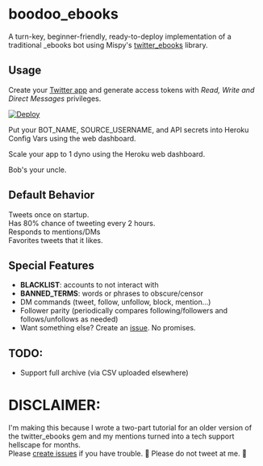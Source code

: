 # boodoo_ebooks

A turn-key, beginner-friendly, ready-to-deploy implementation of a traditional \_ebooks bot using Mispy's [twitter_ebooks](https://github.com/mispy/twitter_ebooks) library.

## Usage

Create your [Twitter app](https://apps.twitter.com) and generate access tokens with *Read, Write and Direct Messages* privileges.

[![Deploy](https://www.herokucdn.com/deploy/button.png)](https://heroku.com/deploy?template=https://github.com/BooDoo/ebooks_example/tree/deploy)

Put your BOT_NAME, SOURCE_USERNAME, and API secrets into Heroku Config Vars using the web dashboard.

Scale your app to 1 dyno using the Heroku web dashboard.

Bob's your uncle.

## Default Behavior
Tweets once on startup.  
Has 80% chance of tweeting every 2 hours.  
Responds to mentions/DMs  
Favorites tweets that it likes.

## Special Features
- **BLACKLIST**: accounts to not interact with  
- **BANNED_TERMS**: words or phrases to obscure/censor  
- DM commands (tweet, follow, unfollow, block, mention...)  
- Follower parity (periodically compares following/followers and follows/unfollows as needed)  
- Want something else? Create an [issue](https://github.com/BooDoo/ebooks_example/issues). No promises.

## TODO:
- Support full archive (via CSV uploaded elsewhere)  

# DISCLAIMER:
I'm making this because I wrote a two-part tutorial for an older version of the twitter_ebooks gem and my mentions turned into a tech support hellscape for months.  
Please [create issues](https://github.com/BooDoo/ebooks_example/issues) if you have trouble. 🙏 Please do not tweet at me. 🙏
